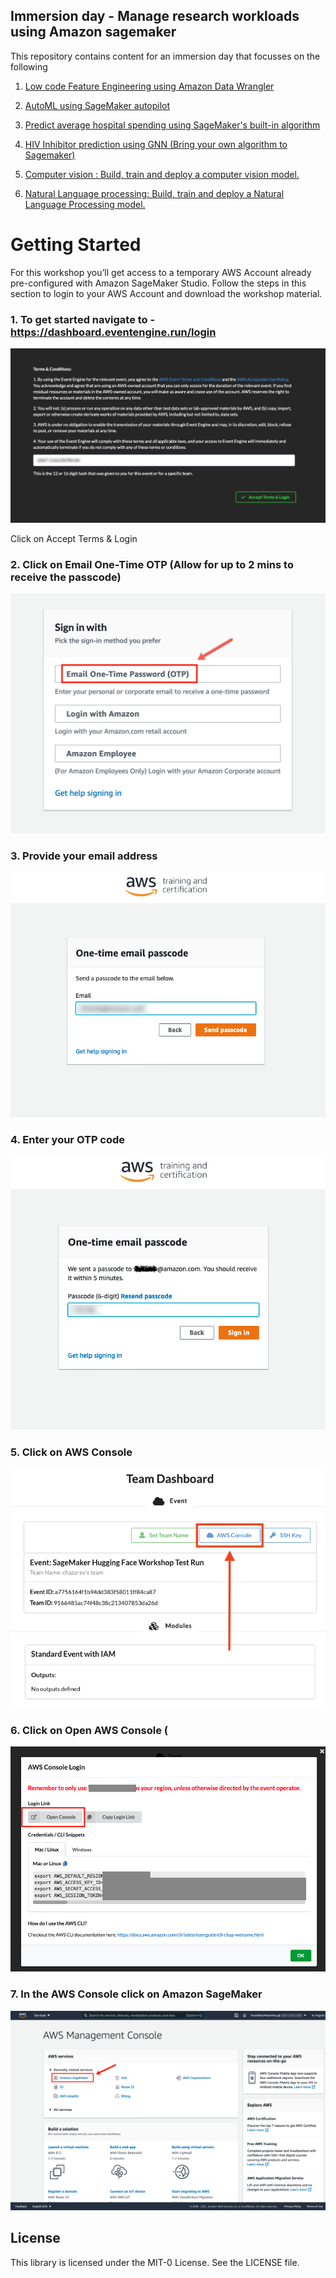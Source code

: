 ## Immersion day - Manage research workloads using Amazon sagemaker

This repository contains content for an immersion day that focusses on the following
1) [Low code Feature Engineering using Amazon Data Wrangler](https://catalog.us-east-1.prod.workshops.aws/workshops/f560a788-af64-4e5a-a02c-a6c88516ab02/en-US/industrylab/healthcare/readmission)    
   
2) [AutoML using SageMaker autopilot]( https://catalog.us-east-1.prod.workshops.aws/workshops/f560a788-af64-4e5a-a02c-a6c88516ab02/en-US/industrylab/healthcare/readmission/part-2 )  
3) [Predict average hospital spending using SageMaker's built-in algorithm](https://github.com/aws-samples/amazon-sagemaker-immersion-day-for-research/blob/main/3.&#32;Medicare_Hospital_Cost_Prediction/Jupyter_Notebook_Medicare_Hospital_Cost_Prediction.ipynb)
4) [HIV Inhibitor prediction using GNN (Bring your own algorithm to Sagemaker)](https://github.com/aws-samples/amazon-sagemaker-immersion-day-for-research/tree/main/4.&#32;Hiv_Inhibitor_Prediction_DGL)
5) [Computer vision : Build, train and deploy a computer vision model.](https://github.com/aws-samples/amazon-sagemaker-immersion-day-for-research/tree/main/5.&#32;Computer_Vision/mnist_cpu)
6) [Natural Language processing: Build, train and deploy a Natural Language Processing model.](https://github.com/aws-samples/amazon-sagemaker-immersion-day-for-research/tree/main/6.&#32;Natural_Language_Processing)


# Getting Started

For this workshop you’ll get access to a temporary AWS Account already pre-configured with Amazon SageMaker Studio. Follow the steps in this section to login to your AWS Account and download the workshop material.

### 1. To get started navigate to - https://dashboard.eventengine.run/login 

![](./img/setup2.png)

Click on Accept Terms & Login

### 2. Click on Email One-Time OTP (Allow for up to 2 mins to receive the passcode)

![](./img/setup3.png)

### 3. Provide your email address

![](./img/setup4.png)

### 4. Enter your OTP code

![](./img/setup5.png)

### 5. Click on AWS Console

![](./img/setup6.png)

### 6. Click on Open AWS Console (

![](./img/setup7.png)

### 7. In the AWS Console click on Amazon SageMaker

![](./img/setup8.png)


## License

This library is licensed under the MIT-0 License. See the LICENSE file.

